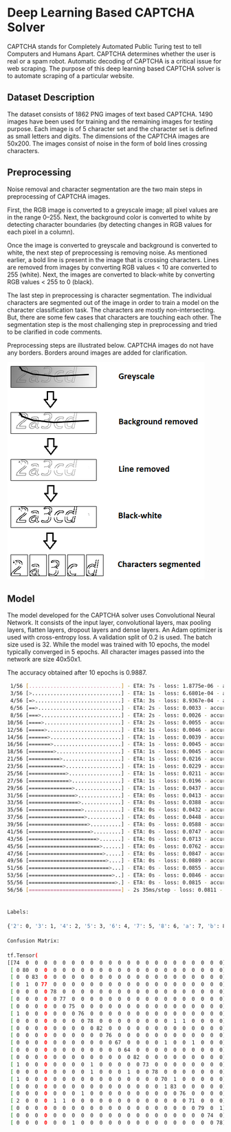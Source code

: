 # Deep Learning Based CAPTCHA Solver

CAPTCHA stands for Completely Automated Public Turing test to tell Computers and Humans Apart. CAPTCHA determines whether the user is real or a spam robot. Automatic decoding of CAPTCHA is a critical issue for web scraping. The purpose of this deep learning based CAPTCHA solver is to automate scraping of a particular website. 


## Dataset Description

The dataset consists of 1862 PNG images of text based CAPTCHA. 1490 images have been used for training and the remaining images for testing purpose. Each image is of 5 character set and the character set is defined as small letters and digits. The dimensions of the CAPTCHA images are 50x200. The images consist of noise in the form of bold lines crossing characters.


## Preprocessing

Noise removal and character segmentation are the two main steps in preprocessing of CAPTCHA images. 

First, the RGB image is converted to a greyscale image; all pixel values are in the range 0–255. Next, the background color is converted to white by detecting character boundaries (by detecting changes in RGB values for each pixel in a column). 

Once the image is converted to greyscale and background is converted to white, the next step of preprocessing is removing noise. As mentioned earlier, a bold line is present in the image that is crossing characters. Lines are removed from images by converting RGB values < 10 are converted to 255 (white). Next, the images are converted to black-white by converting RGB values < 255 to 0 (black).

The last step in preprocessing is character segmentation. The individual characters are segmented out of the image in order to train a model on the character classification task. The characters are mostly non-intersecting. But, there are some few cases that characters are touching each other. The segmentation step is the most challenging step in preprocessing and tried to be clarified in code comments. 

Preprocessing steps are illustrated below. CAPTCHA images do not have any borders. Borders around images are added for clarification.

![preprocessing](img/preprocess.png)

## Model

The model developed for the CAPTCHA solver uses Convolutional Neural Network. It consists of the input layer, convolutional layers, max pooling layers, flatten layers, dropout layers and dense layers. An Adam optimizer is used with cross-entropy loss. A validation split of 0.2 is used. The batch size used is 32. While the model was trained with 10 epochs, the model typically converged in 5 epochs. All character images passed into the network are size 40x50x1. 

The accuracy obtained after 10 epochs is 0.9887.

```bash
 1/56 [..............................] - ETA: 7s - loss: 1.8775e-06 - accuracy: 1.0000
 3/56 [>.............................] - ETA: 1s - loss: 6.6801e-04 - accuracy: 1.0000
 4/56 [=>............................] - ETA: 3s - loss: 8.9367e-04 - accuracy: 1.0000
 6/56 [==>...........................] - ETA: 2s - loss: 0.0033 - accuracy: 1.0000    
 8/56 [===>..........................] - ETA: 2s - loss: 0.0026 - accuracy: 1.0000
10/56 [====>.........................] - ETA: 2s - loss: 0.0055 - accuracy: 0.9969
12/56 [=====>........................] - ETA: 1s - loss: 0.0046 - accuracy: 0.9974
14/56 [======>.......................] - ETA: 1s - loss: 0.0039 - accuracy: 0.9978
16/56 [=======>......................] - ETA: 1s - loss: 0.0045 - accuracy: 0.9980
18/56 [========>.....................] - ETA: 1s - loss: 0.0045 - accuracy: 0.9983
21/56 [==========>...................] - ETA: 1s - loss: 0.0216 - accuracy: 0.9955
23/56 [===========>..................] - ETA: 1s - loss: 0.0229 - accuracy: 0.9946
25/56 [============>.................] - ETA: 1s - loss: 0.0211 - accuracy: 0.9950
27/56 [=============>................] - ETA: 1s - loss: 0.0196 - accuracy: 0.9954
29/56 [==============>...............] - ETA: 1s - loss: 0.0437 - accuracy: 0.9935
31/56 [===============>..............] - ETA: 0s - loss: 0.0413 - accuracy: 0.9940
33/56 [================>.............] - ETA: 0s - loss: 0.0388 - accuracy: 0.9943
35/56 [=================>............] - ETA: 0s - loss: 0.0432 - accuracy: 0.9929
37/56 [==================>...........] - ETA: 0s - loss: 0.0448 - accuracy: 0.9924
39/56 [===================>..........] - ETA: 0s - loss: 0.0588 - accuracy: 0.9912
41/56 [====================>.........] - ETA: 0s - loss: 0.0747 - accuracy: 0.9901
43/56 [======================>.......] - ETA: 0s - loss: 0.0713 - accuracy: 0.9906
45/56 [=======================>......] - ETA: 0s - loss: 0.0762 - accuracy: 0.9903
47/56 [========================>.....] - ETA: 0s - loss: 0.0847 - accuracy: 0.9894
49/56 [=========================>....] - ETA: 0s - loss: 0.0889 - accuracy: 0.9879
51/56 [==========================>...] - ETA: 0s - loss: 0.0855 - accuracy: 0.9884
53/56 [===========================>..] - ETA: 0s - loss: 0.0846 - accuracy: 0.9882
55/56 [============================>.] - ETA: 0s - loss: 0.0815 - accuracy: 0.9886
56/56 [==============================] - 2s 35ms/step - loss: 0.0811 - accuracy: 0.9887


Labels:

{'2': 0, '3': 1, '4': 2, '5': 3, '6': 4, '7': 5, '8': 6, 'a': 7, 'b': 8, 'c': 9, 'd': 10, 'e': 11, 'f': 12, 'g': 13, 'h': 14, 'k': 15, 'm': 16, 'n': 17, 'p': 18, 'r': 19, 'w': 20, 'x': 21, 'y': 22}

Confusion Matrix:

tf.Tensor(
[[74  0  0  0  0  0  0  0  0  0  0  0  0  0  0  0  0  0  0  0  0  0  0]
 [ 0 80  0  0  0  0  0  0  0  0  0  0  0  0  0  0  0  0  0  0  0  0  0]
 [ 0  0 83  0  0  0  0  0  0  0  0  0  0  0  0  0  0  0  0  0  0  0  0]
 [ 0  1  0 77  0  0  0  0  0  0  0  0  0  0  0  0  0  0  0  0  0  0  0]
 [ 0  0  0  0 78  0  0  0  0  0  0  0  0  0  0  0  0  0  0  0  0  0  0]
 [ 0  0  0  0  0 77  0  0  0  0  0  0  0  0  0  0  0  0  0  0  0  0  0]
 [ 0  0  0  0  0  0 75  0  0  0  0  0  0  0  0  0  0  0  0  0  0  0  0]
 [ 1  0  0  0  0  0  0 76  0  0  0  0  0  0  0  0  0  0  0  0  0  0  0]
 [ 0  0  0  0  0  0  0  0 78  0  0  0  0  0  0  0  0  1  1  0  0  0  0]
 [ 0  0  0  0  0  0  0  0  0 82  0  0  0  0  0  0  0  0  0  0  0  0  0]
 [ 0  0  0  0  0  0  0  0  0  0 76  0  0  0  0  0  0  0  0  0  0  0  0]
 [ 0  0  0  0  0  0  0  0  0  0  0 67  0  0  0  0  1  0  0  1  0  0  0]
 [ 0  0  0  0  0  0  0  0  0  0  0  0 64  0  0  0  0  0  0  0  0  0  0]
 [ 0  0  0  0  0  0  0  0  0  0  0  0  0 82  0  0  0  0  0  0  0  0  0]
 [ 1  0  0  0  0  0  0  0  1  0  0  0  0  0 73  0  0  0  0  0  0  0  0]
 [ 0  0  0  0  0  0  0  0  1  0  0  0  1  0  0 78  0  0  0  0  0  0  0]
 [ 1  0  0  0  0  0  0  0  0  0  0  0  0  0  0  0 70  1  0  0  0  0  0]
 [ 0  0  0  0  0  0  0  0  0  0  0  0  0  0  0  0  1 83  0  0  0  0  0]
 [ 0  0  0  0  0  0  0  1  0  0  0  0  0  0  0  0  0  0 76  0  0  0  0]
 [ 2  0  0  0  1  1  0  0  0  0  0  0  0  0  0  0  0  0  0 71  0  0  0]
 [ 0  0  0  0  0  0  0  0  0  0  0  0  0  0  0  0  0  0  0  0 79  0  1]
 [ 0  0  0  0  0  0  0  0  0  0  0  0  0  0  0  0  0  0  0  0  0 74  0]
 [ 0  0  0  0  0  0  1  0  0  0  0  0  0  0  0  0  0  0  0  0  0  0 78]], shape=(23, 23), dtype=int32)
```